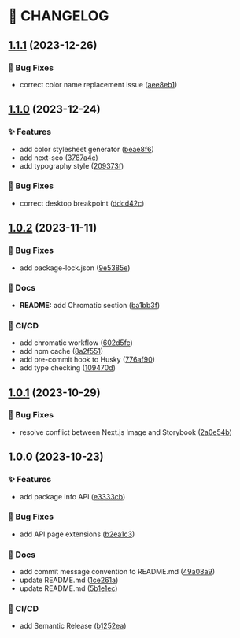 # 🚦 CHANGELOG

## [1.1.1](https://github.com/HanSeongLee/frontend-mentor-nextjs-ts-template/compare/v1.1.0...v1.1.1) (2023-12-26)


### 🐛 Bug Fixes

* correct color name replacement issue ([aee8eb1](https://github.com/HanSeongLee/frontend-mentor-nextjs-ts-template/commit/aee8eb17a4e11ec376d483a7e8bbf40ab8c52b7f))

## [1.1.0](https://github.com/HanSeongLee/frontend-mentor-nextjs-ts-template/compare/v1.0.2...v1.1.0) (2023-12-24)


### ✨ Features

* add color stylesheet generator ([beae8f6](https://github.com/HanSeongLee/frontend-mentor-nextjs-ts-template/commit/beae8f65c87a50517835b7fb5cfd3ff541c40ad1))
* add next-seo ([3787a4c](https://github.com/HanSeongLee/frontend-mentor-nextjs-ts-template/commit/3787a4c689455c6c6c3be2fc11c22cb78447e93c))
* add typography style ([209373f](https://github.com/HanSeongLee/frontend-mentor-nextjs-ts-template/commit/209373f4fc68c7510bff4ea56f2b79a1fd5ff80f))


### 🐛 Bug Fixes

* correct desktop breakpoint ([ddcd42c](https://github.com/HanSeongLee/frontend-mentor-nextjs-ts-template/commit/ddcd42ca62c1476f20b6511f7b1ad0d7c4c31e67))

## [1.0.2](https://github.com/HanSeongLee/frontend-mentor-nextjs-ts-template/compare/v1.0.1...v1.0.2) (2023-11-11)


### 🐛 Bug Fixes

* add package-lock.json ([9e5385e](https://github.com/HanSeongLee/frontend-mentor-nextjs-ts-template/commit/9e5385e715f86f8319fdaafeb669afb886d4e703))


### 📝 Docs

* **README:** add Chromatic section ([ba1bb3f](https://github.com/HanSeongLee/frontend-mentor-nextjs-ts-template/commit/ba1bb3ff91bdbf410786723c9dad34427aa62ebe))


### 💫 CI/CD

* add chromatic workflow ([602d5fc](https://github.com/HanSeongLee/frontend-mentor-nextjs-ts-template/commit/602d5fc802bb34e240a25bcb8144ce9cc72aa895))
* add npm cache ([8a2f551](https://github.com/HanSeongLee/frontend-mentor-nextjs-ts-template/commit/8a2f5511de877bfddf300b66118c036d97488f27))
* add pre-commit hook to Husky ([776af90](https://github.com/HanSeongLee/frontend-mentor-nextjs-ts-template/commit/776af9056c7d218501a22fa48e2a75071b9b500f))
* add type checking ([109470d](https://github.com/HanSeongLee/frontend-mentor-nextjs-ts-template/commit/109470d6b38921bbf86eb7c94eb7844cba428d73))

## [1.0.1](https://github.com/HanSeongLee/frontend-mentor-nextjs-ts-template/compare/v1.0.0...v1.0.1) (2023-10-29)


### 🐛 Bug Fixes

* resolve conflict between Next.js Image and Storybook ([2a0e54b](https://github.com/HanSeongLee/frontend-mentor-nextjs-ts-template/commit/2a0e54b24b0aaecdef0c87b52cbcc20655249f91))

## 1.0.0 (2023-10-23)


### ✨ Features

* add package info API ([e3333cb](https://github.com/HanSeongLee/frontend-mentor-nextjs-ts-template/commit/e3333cb09e78062105cc1c0a78be551aef3c5cc9))


### 🐛 Bug Fixes

* add API page extensions ([b2ea1c3](https://github.com/HanSeongLee/frontend-mentor-nextjs-ts-template/commit/b2ea1c30324ed831a5bf0255de753734a2385e50))


### 📝 Docs

* add commit message convention to README.md ([49a08a9](https://github.com/HanSeongLee/frontend-mentor-nextjs-ts-template/commit/49a08a98e994284d870e1ab0dcd489ba8344e13f))
* update README.md ([1ce261a](https://github.com/HanSeongLee/frontend-mentor-nextjs-ts-template/commit/1ce261a83960f133c42c11d021f317c05811be66))
* update README.md ([5b1e1ec](https://github.com/HanSeongLee/frontend-mentor-nextjs-ts-template/commit/5b1e1ecce38b65cba53eca60776c7a4495fd3988))


### 💫 CI/CD

* add Semantic Release ([b1252ea](https://github.com/HanSeongLee/frontend-mentor-nextjs-ts-template/commit/b1252eab37034594d9d94a4a4953d89d70244f4e))
